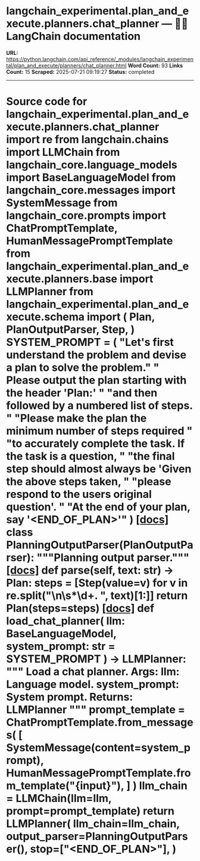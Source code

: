 # langchain_experimental.plan_and_execute.planners.chat_planner — 🦜🔗 LangChain  documentation

**URL:** https://python.langchain.com/api_reference/_modules/langchain_experimental/plan_and_execute/planners/chat_planner.html
**Word Count:** 93
**Links Count:** 15
**Scraped:** 2025-07-21 09:19:27
**Status:** completed

---

# Source code for langchain\_experimental.plan\_and\_execute.planners.chat\_planner               import re          from langchain.chains import LLMChain     from langchain_core.language_models import BaseLanguageModel     from langchain_core.messages import SystemMessage     from langchain_core.prompts import ChatPromptTemplate, HumanMessagePromptTemplate          from langchain_experimental.plan_and_execute.planners.base import LLMPlanner     from langchain_experimental.plan_and_execute.schema import (         Plan,         PlanOutputParser,         Step,     )          SYSTEM_PROMPT = (         "Let's first understand the problem and devise a plan to solve the problem."         " Please output the plan starting with the header 'Plan:' "         "and then followed by a numbered list of steps. "         "Please make the plan the minimum number of steps required "         "to accurately complete the task. If the task is a question, "         "the final step should almost always be 'Given the above steps taken, "         "please respond to the users original question'. "         "At the end of your plan, say '<END_OF_PLAN>'"     )                              [[docs]](https://python.langchain.com/api_reference/experimental/plan_and_execute/langchain_experimental.plan_and_execute.planners.chat_planner.PlanningOutputParser.html#langchain_experimental.plan_and_execute.planners.chat_planner.PlanningOutputParser)     class PlanningOutputParser(PlanOutputParser):         """Planning output parser."""                         [[docs]](https://python.langchain.com/api_reference/experimental/plan_and_execute/langchain_experimental.plan_and_execute.planners.chat_planner.PlanningOutputParser.html#langchain_experimental.plan_and_execute.planners.chat_planner.PlanningOutputParser.parse)         def parse(self, text: str) -> Plan:             steps = [Step(value=v) for v in re.split("\n\s*\d+\. ", text)[1:]]             return Plan(steps=steps)                                                            [[docs]](https://python.langchain.com/api_reference/experimental/plan_and_execute/langchain_experimental.plan_and_execute.planners.chat_planner.load_chat_planner.html#langchain_experimental.plan_and_execute.planners.chat_planner.load_chat_planner)     def load_chat_planner(         llm: BaseLanguageModel, system_prompt: str = SYSTEM_PROMPT     ) -> LLMPlanner:         """         Load a chat planner.              Args:             llm: Language model.             system_prompt: System prompt.              Returns:             LLMPlanner         """         prompt_template = ChatPromptTemplate.from_messages(             [                 SystemMessage(content=system_prompt),                 HumanMessagePromptTemplate.from_template("{input}"),             ]         )         llm_chain = LLMChain(llm=llm, prompt=prompt_template)         return LLMPlanner(             llm_chain=llm_chain,             output_parser=PlanningOutputParser(),             stop=["<END_OF_PLAN>"],         )